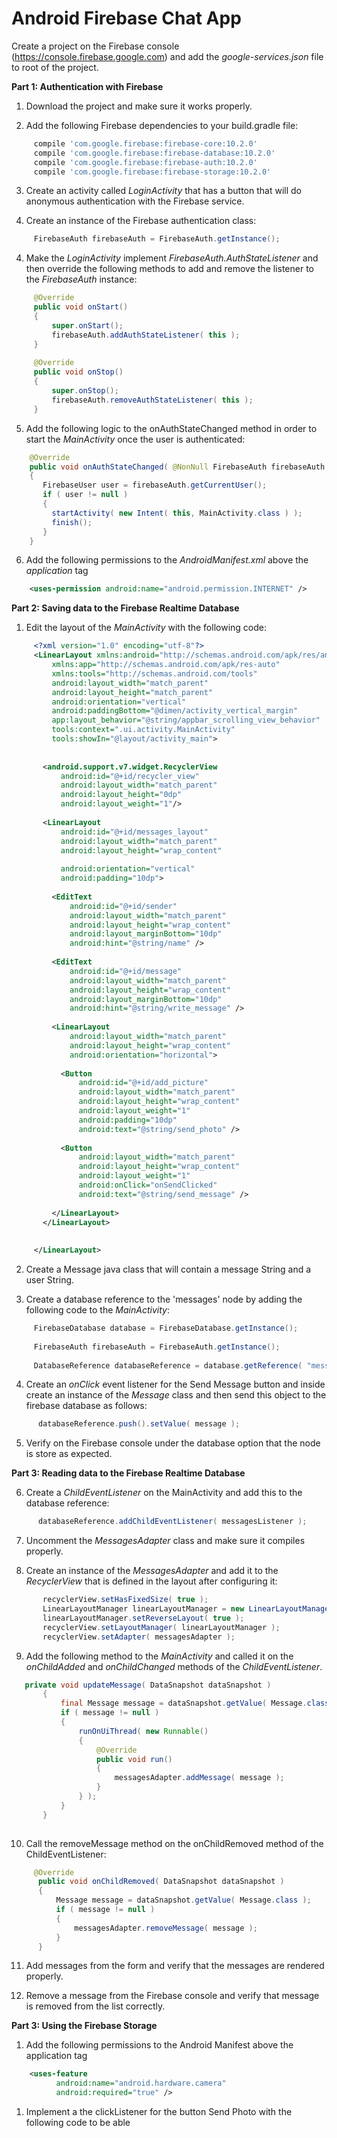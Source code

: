 # Android Firebase Chat App

 Create a project on the Firebase console (https://console.firebase.google.com) and add the _google-services.json_ file to root of the project.

**Part 1: Authentication with Firebase**

1) Download the project and make sure it works properly.

2) Add the following Firebase dependencies to your build.gradle file:

 ```groovy
      compile 'com.google.firebase:firebase-core:10.2.0'
      compile 'com.google.firebase:firebase-database:10.2.0'
      compile 'com.google.firebase:firebase-auth:10.2.0'
      compile 'com.google.firebase:firebase-storage:10.2.0'
 ```
  
3) Create an activity called _LoginActivity_ that has a button that will do anonymous authentication with the Firebase service.

4) Create an instance of the Firebase authentication class:

 ```java
      FirebaseAuth firebaseAuth = FirebaseAuth.getInstance();
 ```

4) Make the _LoginActivity_ implement _FirebaseAuth.AuthStateListener_  and then override the following methods to add and remove the listener to the _FirebaseAuth_ instance:

 ```java
      @Override
      public void onStart()
      {
          super.onStart();
          firebaseAuth.addAuthStateListener( this );
      }
      
      @Override
      public void onStop()
      {
          super.onStop();
          firebaseAuth.removeAuthStateListener( this );
      }
 ```
 
5) Add the following logic to the onAuthStateChanged method in order to start the _MainActivity_ once the user is authenticated:
     
 ```java
     @Override
     public void onAuthStateChanged( @NonNull FirebaseAuth firebaseAuth )
     {
        FirebaseUser user = firebaseAuth.getCurrentUser();
        if ( user != null )
        {
          startActivity( new Intent( this, MainActivity.class ) );
          finish();
        }
     }
 ```     
    
 6) Add the following permissions to the _AndroidManifest.xml_ above the _application_ tag
 
 ```xml
     <uses-permission android:name="android.permission.INTERNET" />
   ```   
    
**Part 2: Saving data to the Firebase Realtime Database**
    
1) Edit the layout of the _MainActivity_ with the following code:


 ```xml
      <?xml version="1.0" encoding="utf-8"?>
      <LinearLayout xmlns:android="http://schemas.android.com/apk/res/android"
          xmlns:app="http://schemas.android.com/apk/res-auto"
          xmlns:tools="http://schemas.android.com/tools"
          android:layout_width="match_parent"
          android:layout_height="match_parent"
          android:orientation="vertical"
          android:paddingBottom="@dimen/activity_vertical_margin"
          app:layout_behavior="@string/appbar_scrolling_view_behavior"
          tools:context=".ui.activity.MainActivity"
          tools:showIn="@layout/activity_main">
      
      
        <android.support.v7.widget.RecyclerView
            android:id="@+id/recycler_view"
            android:layout_width="match_parent"
            android:layout_height="0dp"
            android:layout_weight="1"/>
      
        <LinearLayout
            android:id="@+id/messages_layout"
            android:layout_width="match_parent"
            android:layout_height="wrap_content"
      
            android:orientation="vertical"
            android:padding="10dp">
      
          <EditText
              android:id="@+id/sender"
              android:layout_width="match_parent"
              android:layout_height="wrap_content"
              android:layout_marginBottom="10dp"
              android:hint="@string/name" />
      
          <EditText
              android:id="@+id/message"
              android:layout_width="match_parent"
              android:layout_height="wrap_content"
              android:layout_marginBottom="10dp"
              android:hint="@string/write_message" />
      
          <LinearLayout
              android:layout_width="match_parent"
              android:layout_height="wrap_content"
              android:orientation="horizontal">
      
            <Button
                android:id="@+id/add_picture"
                android:layout_width="match_parent"
                android:layout_height="wrap_content"
                android:layout_weight="1"
                android:padding="10dp"
                android:text="@string/send_photo" />
      
            <Button
                android:layout_width="match_parent"
                android:layout_height="wrap_content"
                android:layout_weight="1"
                android:onClick="onSendClicked"
                android:text="@string/send_message" />
      
          </LinearLayout>
        </LinearLayout>
      
      
      </LinearLayout>

 ```


2) Create a Message java class that will contain a message String and a user String.
 
 
3) Create a database reference to the 'messages' node by adding the following code to the _MainActivity_:
 
 
 ```java
      FirebaseDatabase database = FirebaseDatabase.getInstance();
     
      FirebaseAuth firebaseAuth = FirebaseAuth.getInstance();
     
      DatabaseReference databaseReference = database.getReference( "messages" );
 ```
 
4) Create an _onClick_ event listener for the Send Message button and inside create an instance of the _Message_ class and then send this object to the firebase database as follows:

```java
      databaseReference.push().setValue( message );
 ```

5) Verify on the Firebase console under the database option that the node is store as expected.


**Part 3: Reading data to the Firebase Realtime Database**

6) Create a _ChildEventListener_ on the MainActivity and add this to the database reference:
 ```java
       databaseReference.addChildEventListener( messagesListener );
  ```
 
7) Uncomment the _MessagesAdapter_ class and make sure it compiles properly.
 
8) Create an instance of the _MessagesAdapter_ and add it to the _RecyclerView_ that is defined in the layout after configuring it:

```java
       recyclerView.setHasFixedSize( true );
       LinearLayoutManager linearLayoutManager = new LinearLayoutManager( this );
       linearLayoutManager.setReverseLayout( true );
       recyclerView.setLayoutManager( linearLayoutManager );
       recyclerView.setAdapter( messagesAdapter );
  ```

9) Add the following method to the _MainActivity_ and called it on the _onChildAdded_ and _onChildChanged_ methods of the _ChildEventListener_.

```java
   private void updateMessage( DataSnapshot dataSnapshot )
       {
           final Message message = dataSnapshot.getValue( Message.class );
           if ( message != null )
           {
               runOnUiThread( new Runnable()
               {
                   @Override
                   public void run()
                   {
                       messagesAdapter.addMessage( message );
                   }
               } );
           }
       }
   
  ```
  
  
 10) Call the removeMessage method on the onChildRemoved method of the ChildEventListener:
 
  
```java
     @Override
      public void onChildRemoved( DataSnapshot dataSnapshot )
      {
          Message message = dataSnapshot.getValue( Message.class );
          if ( message != null )
          {
              messagesAdapter.removeMessage( message );
          }
      }

  ```
  
  
11) Add messages from the form and verify that the messages are rendered properly.
  
  
12) Remove a message from the Firebase console and verify that message is removed from the list correctly.


**Part 3: Using the Firebase Storage**

1) Add the following permissions to the Android Manifest above the application tag

```xml
    <uses-feature
          android:name="android.hardware.camera"
          android:required="true" />
  ```



1) Implement a the clickListener for the button Send Photo with the following code to be able
